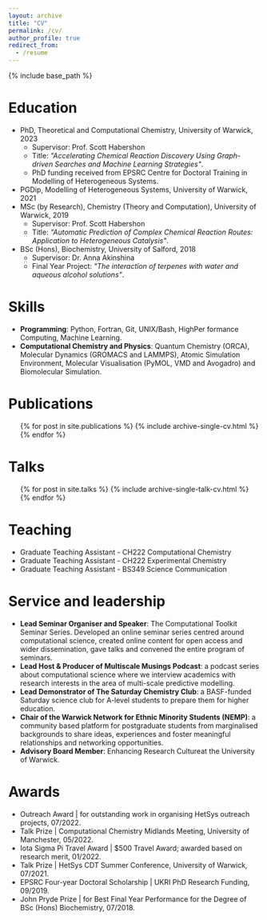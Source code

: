 ```yaml
---
layout: archive
title: "CV"
permalink: /cv/
author_profile: true
redirect_from:
  - /resume
---
```


{% include base_path %}


Education
======
* PhD, Theoretical and Computational Chemistry, University of Warwick, 2023 
  * Supervisor: Prof. Scott Habershon 
  * Title: <i>"Accelerating Chemical Reaction Discovery Using Graph-driven Searches and Machine Learning Strategies"</i>.
  * PhD funding received from EPSRC Centre for Doctoral Training in Modelling of Heterogeneous Systems.
* PGDip, Modelling of Heterogeneous Systems, University of Warwick, 2021
* MSc (by Research), Chemistry (Theory and Computation), University of Warwick, 2019
  * Supervisor: Prof. Scott Habershon
  * Title: <i>"Automatic Prediction of Complex Chemical Reaction Routes: Application to Heterogeneous Catalysis"</i>.
* BSc (Hons), Biochemistry, University of Salford, 2018
  * Supervisor: Dr. Anna Akinshina
  * Final Year Project: <i>"The interaction of terpenes with water and aqueous alcohol solutions"</i>.


Skills
======

* **Programming**: Python, Fortran, Git, UNIX/Bash, HighPer formance Computing, Machine Learning.
* **Computational Chemistry and Physics**: Quantum Chemistry (ORCA), Molecular Dynamics (GROMACS and LAMMPS), Atomic Simulation Environment, Molecular Visualisation (PyMOL, VMD and Avogadro) and Biomolecular Simulation.

Publications
======
  <ul>{% for post in site.publications %}
    {% include archive-single-cv.html %}
  {% endfor %}</ul>
  
Talks
======
  <ul>{% for post in site.talks %}
    {% include archive-single-talk-cv.html %}
  {% endfor %}</ul>
  
Teaching
======

* Graduate Teaching Assistant - CH222 Computational Chemistry
* Graduate Teaching Assistant - CH222 Experimental Chemistry
* Graduate Teaching Assistant - BS349 Science Communication 
 
Service and leadership
======

* **Lead Seminar Organiser and Speaker**: The Computational Toolkit Seminar Series. Developed an online seminar series centred around computational science, created online content for open access and wider dissemination, gave talks and convened the entire program of seminars.
* **Lead Host & Producer of Multiscale Musings Podcast**: a podcast series about computational science where we interview academics with research interests in the area of multi-scale predictive modelling.
* **Lead Demonstrator of The Saturday Chemistry Club**: a BASF-funded Saturday science club for A-level students to prepare them for higher education.
* **Chair of the Warwick Network for Ethnic Minority Students (NEMP)**: a community based platform for postgraduate students from marginalised backgrounds to share ideas, experiences and foster meaningful relationships and networking opportunities.
* **Advisory Board Member**: Enhancing Research Cultureat the University of Warwick.



Awards
======

* Outreach Award | for outstanding work in organising HetSys outreach projects, 07/2022. 
* Talk Prize | Computational Chemistry Midlands Meeting, University of Manchester, 05/2022. 
* Iota Sigma Pi Travel Award | $500 Travel Award; awarded based on research merit, 01/2022. 
* Talk Prize | HetSys CDT Summer Conference, University of Warwick, 07/2021.
* EPSRC Four-year Doctoral Scholarship | UKRI PhD Research Funding, 09/2019.
* John Pryde Prize | for Best Final Year Performance for the Degree of BSc (Hons) Biochemistry, 07/2018.

